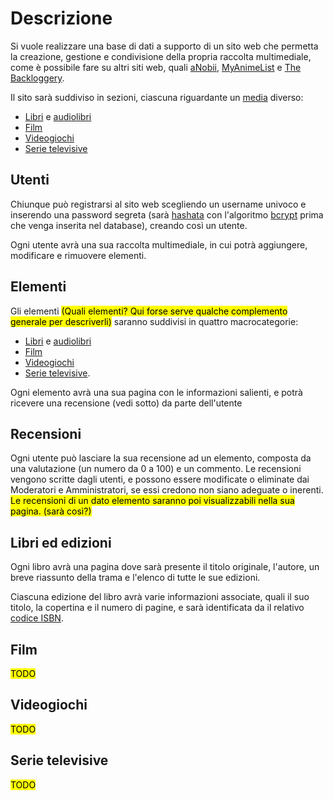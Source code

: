 <!--Da quanto ho capito qui dobbiamo scrivere tutto all'impersonale...-->

# Descrizione

Si vuole realizzare una base di dati a supporto di un sito web che permetta la creazione, gestione e condivisione della propria raccolta multimediale, come è possibile fare su altri siti web, quali [aNobii](https://www.anobii.com/), [MyAnimeList](https://myanimelist.net/) e [The Backloggery](https://backloggery.com/)<!--Aggiungere altri esempi?-->.

Il sito sarà suddiviso in sezioni, ciascuna riguardante un [media](https://it.wikipedia.org/wiki/Mezzo_di_comunicazione_di_massa) diverso:

- [Libri](https://it.wikipedia.org/wiki/Libro) e [audiolibri](https://it.wikipedia.org/wiki/Audiolibro)
- [Film](https://it.wikipedia.org/wiki/Film)
- [Videogiochi](https://it.wikipedia.org/wiki/Videogioco)
- [Serie televisive](https://it.wikipedia.org/wiki/Fiction_televisiva#Serie_televisiva)

## Utenti

Chiunque può registrarsi al sito web scegliendo un username univoco e inserendo una password segreta (sarà [hashata](https://it.wikipedia.org/wiki/Funzione_di_hash) con l'algoritmo [bcrypt](https://it.wikipedia.org/wiki/Bcrypt) prima che venga inserita nel database), creando così un utente.

Ogni utente avrà una sua raccolta multimediale, in cui potrà aggiungere, modificare e rimuovere elementi.

## Elementi

Gli elementi <span style="background-color: yellow; color: black;">(Quali elementi? Qui forse serve qualche complemento generale per descriverli)</span> saranno suddivisi in quattro macrocategorie:
- [Libri](https://it.wikipedia.org/wiki/Libro) e [audiolibri](https://it.wikipedia.org/wiki/Audiolibro)
- [Film](https://it.wikipedia.org/wiki/Film)
- [Videogiochi](https://it.wikipedia.org/wiki/Videogioco)
- [Serie televisive](https://it.wikipedia.org/wiki/Fiction_televisiva#Serie_televisiva).

Ogni elemento avrà una sua pagina con le informazioni salienti, e potrà ricevere una recensione (vedi sotto) da parte dell'utente

## Recensioni

Ogni utente può lasciare la sua recensione ad un elemento, composta da una valutazione (un numero da 0 a 100) e un commento. Le recensioni vengono scritte dagli utenti, e possono essere modificate o eliminate dai Moderatori e Amministratori, se essi credono non siano adeguate o inerenti.
<span style="background-color: yellow; color: black;">Le recensioni di un dato elemento saranno poi visualizzabili nella sua pagina. (sarà così?)</span>

## Libri ed edizioni

<!--https://it.wikipedia.org/wiki/Template:Libro-->

Ogni libro avrà una pagina dove sarà presente il titolo originale, l'autore, un breve riassunto della trama e l'elenco di tutte le sue edizioni.

Ciascuna edizione del libro avrà varie informazioni associate, quali il suo titolo, la copertina e il numero di pagine, e sarà identificata da il relativo [codice ISBN](https://it.wikipedia.org/wiki/ISBN).

## Film

<!--https://it.wikipedia.org/wiki/Template:Film-->

<span style="background-color: yellow; color: black;">TODO</span>

## Videogiochi

<!--https://it.wikipedia.org/wiki/Template:Videogioco-->

<span style="background-color: yellow; color: black;">TODO</span>

## Serie televisive

<!--https://it.wikipedia.org/wiki/Template:FictionTV-->

<span style="background-color: yellow; color: black;">TODO</span>
